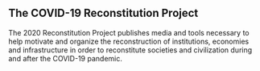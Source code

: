 ## The COVID-19 Reconstitution Project

The 2020 Reconstitution Project publishes media and tools necessary to help motivate and organize the reconstruction of institutions, economies and infrastructure in order to reconstitute societies and civilization during and after the COVID-19 pandemic.

